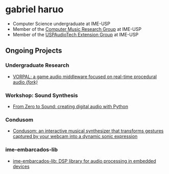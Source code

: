 # gabriel haruo

- Computer Science undergraduate at IME-USP
- Member of the [Computer Music Research Group](https://github.com/compmus-ime-usp) at IME-USP
- Member of the [USPAudioTech Extension Group](https://github.com/uspaudiotech) at IME-USP

## Ongoing Projects

### Undergraduate Research

- [VORPAL: a game audio middleware focused on real-time procedural audio _(fork)_](https://github.com/haruo-gabriel/vorpal)

### Workshop: Sound Synthesis

- [From Zero to Sound: creating digital audio with Python](https://github.com/uspaudiotech/workshop-sintese)

### Condusom

- [Condusom: an interactive musical synthesizer that transforms gestures captured by your webcam into a dynamic sonic expression](https://github.com/compmus-ime-usp/condusom)

### ime-embarcados-lib

- [ime-embarcados-lib: DSP library for audio processing in embedded devices](https://github.com/viniciusfersil123/ime-embarcados-lib)
